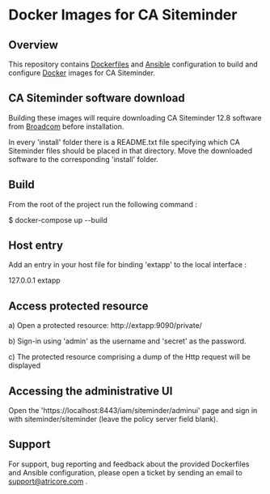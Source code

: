 # Docker Images for CA Siteminder

## Overview 

This repository contains [Dockerfiles](https://docs.docker.com/engine/reference/builder/) and [Ansible](https://ansible.com) configuration
to build and configure [Docker](https://www.docker.com/what-docker) images for CA Siteminder.

## CA Siteminder software download

Building these images will require downloading CA Siteminder 12.8 software from [Broadcom](https://www.broadcom.com/products/cyber-security/identity/siteminder) before installation.

In every 'install' folder there is a README.txt file specifying which CA Siteminder files should be placed in that directory. Move the downloaded software to the corresponding 'install' folder. 

## Build

From the root of the project run the following command :

$ docker-compose up --build

## Host entry

Add an entry in your host file for binding 'extapp' to the local interface :

127.0.0.1 extapp

## Access protected resource

a) Open a protected resource: http://extapp:9090/private/

b) Sign-in using 'admin' as the username and 'secret' as the password.

c) The protected resource comprising a dump of the Http request will be displayed 

## Accessing the administrative UI

Open the 'https://localhost:8443/iam/siteminder/adminui' page and sign in with siteminder/siteminder (leave the policy server field blank).

## Support

For support, bug reporting and feedback about the provided Dockerfiles and Ansible configuration, please
open a ticket by sending an email to support@atricore.com .